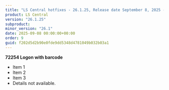 ```yaml
---
title: "LS Central hotfixes - 26.1.25, Release date September 8, 2025 - Hotfixes"
product: LS Central
version: "26.1.25"
subproduct: 
minor_version: "26.1"
date: 2025-09-08 00:00:00+00:00
order: 9
guid: f202d5d2b90e0fde9dd5348d4781049b032b03a1
---
```


**72254 Logon with barcode**- Item 1- Item 2- Item 3- Details not available.
